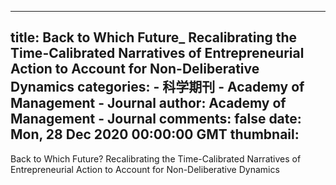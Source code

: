 
---
title: Back to Which Future_ Recalibrating the Time-Calibrated Narratives of Entrepreneurial Action to Account for Non-Deliberative Dynamics
categories: 
    - 科学期刊
    - Academy of Management - Journal
author: Academy of Management - Journal
comments: false
date: Mon, 28 Dec 2020 00:00:00 GMT
thumbnail: 
---

<div>   
Back to Which Future? Recalibrating the Time-Calibrated Narratives of Entrepreneurial Action to Account for Non-Deliberative Dynamics  
</div>
            